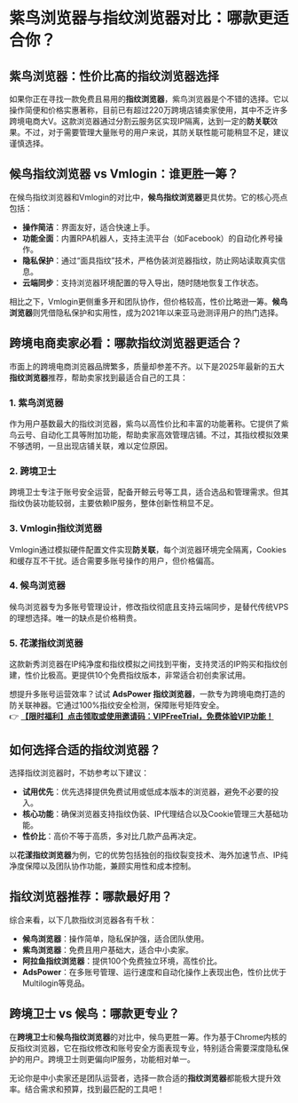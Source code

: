 # 紫鸟浏览器与指纹浏览器对比：哪款更适合你？

## 紫鸟浏览器：性价比高的指纹浏览器选择

如果你正在寻找一款免费且易用的**指纹浏览器**，紫鸟浏览器是个不错的选择。它以操作简便和价格实惠著称，目前已有超过220万跨境店铺卖家使用，其中不乏许多跨境电商大V。这款浏览器通过分割云服务区实现IP隔离，达到一定的**防关联**效果。不过，对于需要管理大量账号的用户来说，其防关联性能可能稍显不足，建议谨慎选择。

## 候鸟指纹浏览器 vs Vmlogin：谁更胜一筹？

在候鸟指纹浏览器和Vmlogin的对比中，**候鸟指纹浏览器**更具优势。它的核心亮点包括：

- **操作简洁**：界面友好，适合快速上手。
- **功能全面**：内置RPA机器人，支持主流平台（如Facebook）的自动化养号操作。
- **隐私保护**：通过“面具指纹”技术，严格伪装浏览器指纹，防止网站读取真实信息。
- **云端同步**：支持浏览器环境配置的导入导出，随时随地恢复工作状态。

相比之下，Vmlogin更侧重多开和团队协作，但价格较高，性价比略逊一筹。**候鸟浏览器**则凭借隐私保护和实用性，成为2021年以来亚马逊测评用户的热门选择。

## 跨境电商卖家必看：哪款指纹浏览器更适合？

市面上的跨境电商浏览器品牌繁多，质量却参差不齐。以下是2025年最新的五大**指纹浏览器**推荐，帮助卖家找到最适合自己的工具：

### 1. 紫鸟浏览器
作为用户基数最大的指纹浏览器，紫鸟以高性价比和丰富的功能著称。它提供了紫鸟云号、自动化工具等附加功能，帮助卖家高效管理店铺。不过，其指纹模拟效果不够透明，一旦出现店铺关联，难以定位原因。

### 2. 跨境卫士
跨境卫士专注于账号安全运营，配备开鲸云号等工具，适合选品和管理需求。但其指纹伪装功能较弱，主要依赖IP服务，整体创新性稍显不足。

### 3. Vmlogin指纹浏览器
Vmlogin通过模拟硬件配置文件实现**防关联**，每个浏览器环境完全隔离，Cookies和缓存互不干扰。适合需要多账号操作的用户，但价格偏高。

### 4. 候鸟浏览器
候鸟浏览器专为多账号管理设计，修改指纹彻底且支持云端同步，是替代传统VPS的理想选择。唯一的缺点是价格稍贵。

### 5. 花漾指纹浏览器
这款新秀浏览器在IP纯净度和指纹模拟之间找到平衡，支持灵活的IP购买和指纹创建，性价比极高。更提供10个免费指纹版本，非常适合初创卖家试用。

想提升多账号运营效率？试试 **AdsPower 指纹浏览器**，一款专为跨境电商打造的防关联神器。它通过100%指纹安全检测，保障账号矩阵安全。  
👉 **[【限时福利】点击领取或使用邀请码：VIPFreeTrial，免费体验VIP功能！](https://bit.ly/adspower_free)**

## 如何选择合适的指纹浏览器？

选择指纹浏览器时，不妨参考以下建议：

- **试用优先**：优先选择提供免费试用或低成本版本的浏览器，避免不必要的投入。
- **核心功能**：确保浏览器支持指纹伪装、IP代理结合以及Cookie管理三大基础功能。
- **性价比**：高价不等于高质，多对比几款产品再决定。

以**花漾指纹浏览器**为例，它的优势包括独创的指纹裂变技术、海外加速节点、IP纯净度保障以及团队协作功能，兼顾实用性和成本控制。

## 指纹浏览器推荐：哪款最好用？

综合来看，以下几款指纹浏览器各有千秋：

- **候鸟浏览器**：操作简单，隐私保护强，适合团队使用。
- **紫鸟浏览器**：免费且用户基础大，适合中小卖家。
- **阿拉鱼指纹浏览器**：提供100个免费独立环境，高性价比。
- **AdsPower**：在多账号管理、运行速度和自动化操作上表现出色，性价比优于Multilogin等竞品。

## 跨境卫士 vs 候鸟：哪款更专业？

在**跨境卫士**和**候鸟指纹浏览器**的对比中，候鸟更胜一筹。作为基于Chrome内核的反指纹浏览器，它在指纹修改和账号安全方面表现专业，特别适合需要深度隐私保护的用户。跨境卫士则更偏向IP服务，功能相对单一。

无论你是中小卖家还是团队运营者，选择一款合适的**指纹浏览器**都能极大提升效率。结合需求和预算，找到最匹配的工具吧！